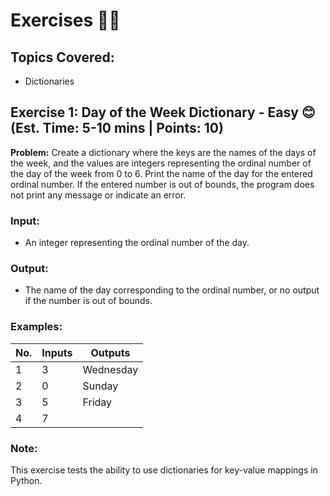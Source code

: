 # Exercises 🏋️‍♂️

## Topics Covered:
- Dictionaries

<!-- 513 -->

## Exercise 1: Day of the Week Dictionary - Easy 😊 (Est. Time: 5-10 mins | Points: 10)

**Problem:** Create a dictionary where the keys are the names of the days of the week, and the values are integers representing the ordinal number of the day of the week from 0 to 6. Print the name of the day for the entered ordinal number. If the entered number is out of bounds, the program does not print any message or indicate an error.

### Input:
- An integer representing the ordinal number of the day.

### Output:
- The name of the day corresponding to the ordinal number, or no output if the number is out of bounds.

### Examples:

| No. | Inputs | Outputs   |
| --- | ------ | --------- |
| 1   | 3      | Wednesday |
| 2   | 0      | Sunday    |
| 3   | 5      | Friday    |
| 4   | 7      |           |

### Note:
This exercise tests the ability to use dictionaries for key-value mappings in Python.

